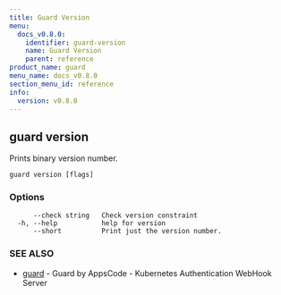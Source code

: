 ```yaml
---
title: Guard Version
menu:
  docs_v0.8.0:
    identifier: guard-version
    name: Guard Version
    parent: reference
product_name: guard
menu_name: docs_v0.8.0
section_menu_id: reference
info:
  version: v0.8.0
---
```


## guard version

Prints binary version number.

```
guard version [flags]
```

### Options

```
      --check string   Check version constraint
  -h, --help           help for version
      --short          Print just the version number.
```

### SEE ALSO

* [guard](/docs/v0.8.0/reference/guard)	 - Guard by AppsCode - Kubernetes Authentication WebHook Server

